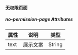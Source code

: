 



#### 无权限页面
##### no-permission-page Attributes

| 属性         | 说明             | 类型    |
| ------------ | ---------------- | ------- |
| text   | 展示文案        |   String|

